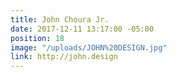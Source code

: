 ```yaml
---
title: John Choura Jr.
date: 2017-12-11 13:17:00 -05:00
position: 18
image: "/uploads/JOHN%20DESIGN.jpg"
link: http://john.design
---
```


